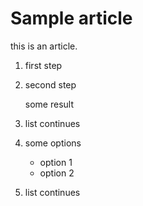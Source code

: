 # Sample article

this is an article.

1. first step
2. second step
   
   some result

3. list continues

4. some options

   * option 1
   * option 2

5. list continues
